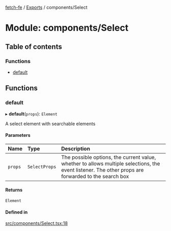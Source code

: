 [fetch-fe](../README.md) / [Exports](../modules.md) / components/Select

# Module: components/Select

## Table of contents

### Functions

- [default](components_Select.md#default)

## Functions

### default

▸ **default**(`props`): `Element`

A select element with searchable elements

#### Parameters

| Name | Type | Description |
| :------ | :------ | :------ |
| `props` | `SelectProps` | The possible options, the current value, whether to allows multiple selections, the event listener. The other props are forwarded to the search box |

#### Returns

`Element`

#### Defined in

[src/components/Select.tsx:18](https://github.com/SimoneLazier/fetch-fe/blob/9486deb/src/components/Select.tsx#L18)
